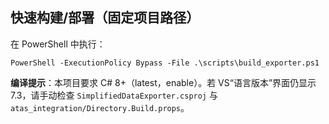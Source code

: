 ## 快速构建/部署（固定项目路径）
在 PowerShell 中执行：
```
PowerShell -ExecutionPolicy Bypass -File .\scripts\build_exporter.ps1
```

**编译提示**：本项目要求 C# 8+（<LangVersion>latest</LangVersion>，<Nullable>enable</Nullable>）。若 VS“语言版本”界面仍显示 7.3，请手动检查 `SimplifiedDataExporter.csproj` 与 `atas_integration/Directory.Build.props`。
